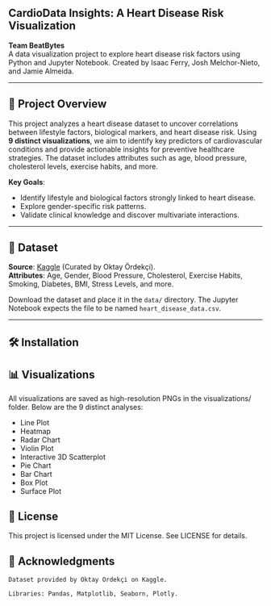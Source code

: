 ## CardioData Insights: A Heart Disease Risk Visualization

**Team BeatBytes**  
A data visualization project to explore heart disease risk factors using Python and Jupyter Notebook. Created by Isaac Ferry, Josh Melchor-Nieto, and Jamie Almeida.

---
## 📌 Project Overview  
This project analyzes a heart disease dataset to uncover correlations between 
lifestyle factors, biological markers, and heart disease risk. Using **9 distinct visualizations**, 
we aim to identify key predictors of cardiovascular conditions and provide actionable insights for preventive healthcare strategies. 
The dataset includes attributes such as age, blood pressure, cholesterol levels, exercise habits, and more.

**Key Goals**:  
- Identify lifestyle and biological factors strongly linked to heart disease.  
- Explore gender-specific risk patterns.  
- Validate clinical knowledge and discover multivariate interactions.  

---

## 📂 Dataset  
**Source**: [Kaggle](https://www.kaggle.com/datasets/oktayrdeki/heart-disease) (Curated by Oktay Ördekçi).  
**Attributes**: Age, Gender, Blood Pressure, Cholesterol, Exercise Habits, Smoking, Diabetes, BMI, Stress Levels, and more.  

Download the dataset and place it in the `data/` directory. The Jupyter Notebook expects the file to be named `heart_disease_data.csv`.

---

## 🛠 Installation  

## 📊 Visualizations

All visualizations are saved as high-resolution PNGs in the visualizations/ folder. Below are the 9 distinct analyses:
 - Line Plot
 - Heatmap 
 - Radar Chart
 - Violin Plot
 - Interactive 3D Scatterplot
 - Pie Chart
 - Bar Chart
 - Box Plot
 - Surface Plot

## 📜 License

This project is licensed under the MIT License. See LICENSE for details.

## 🙏 Acknowledgments

    Dataset provided by Oktay Ördekçi on Kaggle.

    Libraries: Pandas, Matplotlib, Seaborn, Plotly.
